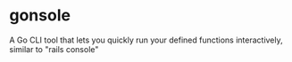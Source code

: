# gonsole
A Go CLI tool that lets you quickly run your defined functions interactively, similar to "rails console"
